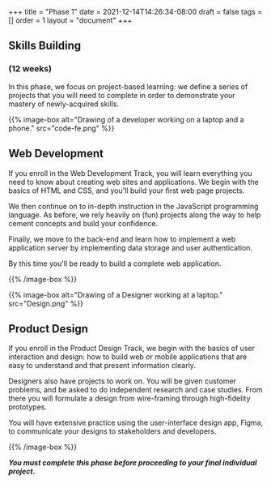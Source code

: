 +++
title = "Phase 1"
date = 2021-12-14T14:26:34-08:00
draft = false
tags = []
order = 1
layout = "document"
+++

## Skills Building

### (12 weeks)

In this phase, we focus on project-based learning: we define a series of projects that you will need to complete in order to demonstrate your mastery of newly-acquired skills.

<div class="wrapped-boxes">

{{% image-box
    alt="Drawing of a developer working on a laptop and a phone."
    src="code-fe.png" %}}

## Web Development

If you enroll in the Web Development Track, you will learn everything you need
to know about creating web sites and applications. We begin with the basics of
HTML and CSS, and you'll build your first web page projects.

We then continue on to in-depth instruction in the JavaScript programming
language. As before, we rely heavily on (fun) projects along the way to help
cement concepts and build your confidence.

Finally, we move to the back-end and learn how to implement a web application
server by implementing data storage and user authentication.

By this time you'll be ready to build a complete web application.

{{% /image-box %}}

{{% image-box
    alt="Drawing of a Designer working at a laptop."
    src="Design.png" %}}

## Product Design

If you enroll in the Product Design Track, we begin with the basics of
user interaction and design: how to build web or mobile applications that are
easy to understand and that present information clearly.

Designers also have projects to work on. You will be given customer problems,
and be asked to do independent research and case studies. From there you will
formulate a design from wire-framing through high-fidelity prototypes.

You will have extensive practice using the user-interface design app, Figma, to
communicate your designs to stakeholders and developers.

{{% /image-box %}}

</div>

***You must complete this phase before proceeding to your final individual project.***
